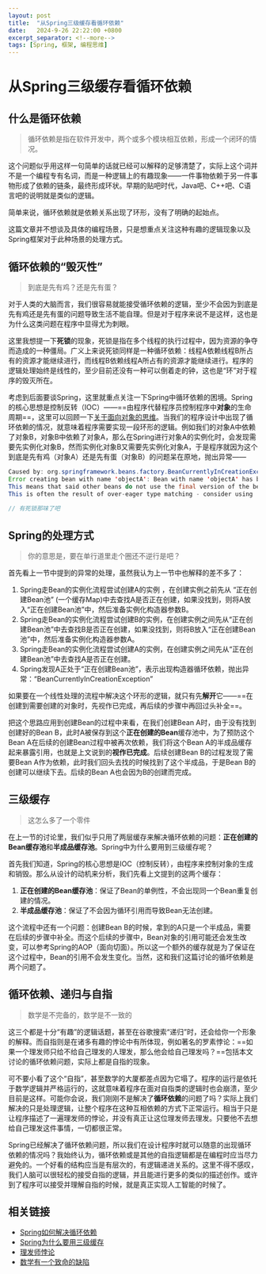 ```yaml
---
layout: post
title:  "从Spring三级缓存看循环依赖"
date:   2024-9-26 22:22:00 +0800
excerpt_separator: <!--more-->
tags: [Spring, 框架, 编程思维]
---
```


# 从Spring三级缓存看循环依赖

## 什么是循环依赖

>   循环依赖是指在软件开发中，两个或多个模块相互依赖，形成一个闭环的情况。

这个问题似乎用这样一句简单的话就已经可以解释的足够清楚了，实际上这个词并不是一个编程专有名词，而是一种逻辑上的有趣现象——一件事物依赖于另一件事物形成了依赖的链条，最终形成环状。早期的贴吧时代，Java吧、C++吧、C语言吧的说明就是类似的逻辑。

简单来说，循环依赖就是依赖关系出现了环形，没有了明确的起始点。

这篇文章并不想谈及具体的编程场景，只是想重点关注这种有趣的逻辑现象以及Spring框架对于此种场景的处理方式。

<!--more-->


## 循环依赖的“毁灭性”

>   到底是先有鸡？还是先有蛋？

对于人类的大脑而言，我们很容易就能接受循环依赖的逻辑，至少不会因为到底是先有鸡还是先有蛋的问题导致生活不能自理。但是对于程序来说不是这样，这也是为什么这类问题在程序中显得尤为刺眼。

这里我想提一下**死锁**的现象，死锁是指在多个线程的执行过程中，因为资源的争夺而造成的一种僵局。广义上来说死锁同样是一种循环依赖：线程A依赖线程B所占有的资源才能继续进行，而线程B依赖线程A所占有的资源才能继续进行。程序的逻辑处理始终是线性的，至少目前还没有一种可以倒着走的钟，这也是“环”对于程序的毁灭所在。

考虑到后面要谈Spring，这里就重点关注一下Spring中循环依赖的困境。Spring的核心思想是控制反转（IOC）——==由程序代替程序员控制程序中**对象**的生命周期==，这里可以回顾一下[关于面向对象的思维](https://curatorjin.github.io/blog/2021/07/01/Rethinking_OOP.html)。当我们的程序设计中出现了循环依赖的情况，就意味着程序需要实现一段环形的逻辑。例如我们的对象A中依赖了对象B，对象B中依赖了对象A，那么在Spring进行对象A的实例化时，会发现需要先实例化对象B，然而实例化对象B又需要先实例化对象A，于是程序就因为这个到底是先有鸡（对象A）还是先有蛋（对象B）的问题呆在原地，抛出异常——

```java
Caused by: org.springframework.beans.factory.BeanCurrentlyInCreationException:
Error creating bean with name 'objectA': Bean with name 'objectA' has been injected into other beans [objectB] in its raw version as part of a circular reference, but has eventually been wrapped.
This means that said other beans do not use the final version of the bean.
This is often the result of over-eager type matching - consider using 'getBeanNamesOfType' with the 'allowEagerInit' flag turned off, for example.
    
// 有死锁那味了吧
```



## Spring的处理方式

>   你的意思是，要在单行道里走个圈还不逆行是吧？

首先看上一节中提到的异常的处理，虽然我认为上一节中也解释的差不多了：

1.   Spring走Bean的实例化流程尝试创建A的实例 ，在创建实例之前先从 “正在创建Bean池” (一个缓存Map)中去查找A是否正在创建，如果没找到，则将A放入“正在创建Bean池”中，然后准备实例化构造器参数B。
2.   Spring走Bean的实例化流程尝试创建B的实例，在创建实例之间先从“正在创建Bean池”中去查找B是否正在创建，如果没找到，则将B放入“正在创建Bean池”中，然后准备实例化构造器参数A。
3.   Spring走Bean的实例化流程尝试创建A的实例，在创建实例之间先从“正在创建Bean池”中去查找A是否正在创建。
4.   Spring发现A正处于“正在创建Bean池”，表示出现构造器循环依赖，抛出异常：“BeanCurrentlyInCreationException”

如果要在一个线性处理的流程中解决这个环形的逻辑，就只有先**解开**它——==在创建到需要创建的对象时，先视作已完成，再后续的步骤中再回过头补全==。

把这个思路应用到创建Bean的过程中来看，在我们创建Bean A时，由于没有找到创建好的Bean B，此时A被保存到这个**正在创建的Bean**缓存池中，为了预防这个Bean A在后续的创建Bean过程中被再次依赖，我们将这个Bean A的半成品缓存起来暴露引用，也就是上文说到的**视作已完成**。后续创建Bean B的过程发现了需要Bean A作为依赖，此时我们回头去找的时候找到了这个半成品，于是Bean B的创建可以继续下去。后续的Bean A也会因为B的创建而完成。

## 三级缓存

>   这怎么多了一个零件

在上一节的讨论里，我们似乎只用了两层缓存来解决循环依赖的问题：**正在创建的Bean缓存池**和**半成品缓存池**。Spring中为什么要用到三级缓存呢？

首先我们知道，Spring的核心思想是IOC（控制反转），由程序来控制对象的生成和销毁。那么从设计的动机来分析，我们先看上文提到的这两个缓存：

1.   **正在创建的Bean缓存池**：保证了Bean的单例性，不会出现同一个Bean重复创建的情况。
2.   **半成品缓存池**：保证了不会因为循环引用而导致Bean无法创建。

这个流程中还有一个问题：创建Bean B的时候，拿到的A只是一个半成品，需要在后续的步骤中补全。而这个后续的步骤中，Bean对象的引用可能还会发生改变，可以参考Spring的AOP（面向切面）。所以这一个额外的缓存就是为了保证在这个过程中，Bean的引用不会发生变化。当然，这和我们这篇讨论的循坏依赖是两个问题了。

## 循环依赖、递归与自指

>   数学是不完备的，数学是不一致的

这三个都是十分“有趣”的逻辑话题，甚至在谷歌搜索“递归”时，还会给你一个形象的解释。而自指则是在诸多有趣的悖论中有所体现，例如著名的罗素悖论：==如果一个理发师只给不给自己理发的人理发，那么他会给自己理发吗？==包括本文讨论的循环依赖问题，实际上都是自指的现象。

可不要小看了这个“自指”，甚至数学的大厦都差点因为它塌了。程序的运行是依托于数学逻辑并严格运行的，这就意味着程序在面对自指类的逻辑时也会崩溃，至少目前是这样。可能你会说，我们刚刚不是解决了**循环依赖**的问题了吗？实际上我们解决的只是处理逻辑，让整个程序在这种互相依赖的方式下正常运行。相当于只是让程序描述了一遍理发师的悖论，并没有真正让这位理发师去理发。只要他不去想给自己理发这件事情，一切都很正常。

Spring已经解决了循环依赖问题，所以我们在设计程序时就可以随意的出现循环依赖的情况吗？我始终认为，循环依赖或是其他的自指逻辑都是在编程时应当尽力避免的。一个好看的结构应当是有层次的，有逻辑递进关系的。这里不得不感叹，我们人脑可以很轻松的接受自指的逻辑，并且能进行更多的类似的描述创作。或许到了程序可以接受并理解自指的时候，就是真正实现人工智能的时候了。

## 相关链接

-   [Spring如何解决循环依赖](https://blog.csdn.net/cy973071263/article/details/132676795)
-   [Spring为什么要用三级缓存](https://segmentfault.com/a/1190000045125894)
-   [理发师悖论](https://zhuanlan.zhihu.com/p/87146007)
-   [数学有一个致命的缺陷](https://www.bilibili.com/video/BV1464y1k7Ya)

